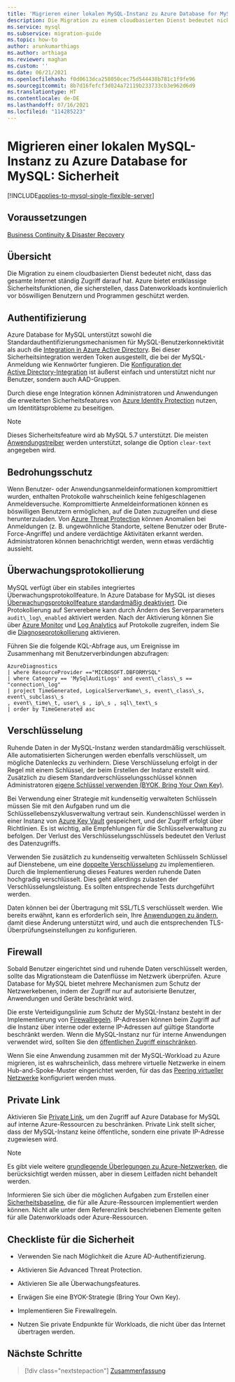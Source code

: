 ```yaml
---
title: 'Migrieren einer lokalen MySQL-Instanz zu Azure Database for MySQL: Sicherheit'
description: Die Migration zu einem cloudbasierten Dienst bedeutet nicht, dass das gesamte Internet ständig Zugriff darauf hat.
ms.service: mysql
ms.subservice: migration-guide
ms.topic: how-to
author: arunkumarthiags
ms.author: arthiaga
ms.reviewer: maghan
ms.custom: ''
ms.date: 06/21/2021
ms.openlocfilehash: f0d0613dca258050cec75d544438b781c1f9fe96
ms.sourcegitcommit: 8b7d16fefcf3d024a72119b233733cb3e962d6d9
ms.translationtype: HT
ms.contentlocale: de-DE
ms.lasthandoff: 07/16/2021
ms.locfileid: "114285223"
---
```

# <a name="migrate-mysql-on-premises-to-azure-database-for-mysql-security"></a>Migrieren einer lokalen MySQL-Instanz zu Azure Database for MySQL: Sicherheit

[!INCLUDE[applies-to-mysql-single-flexible-server](../../includes/applies-to-mysql-single-flexible-server.md)]

## <a name="prerequisites"></a>Voraussetzungen

[Business Continuity & Disaster Recovery](12-business-continuity-and-disaster-recovery.md)

## <a name="overview"></a>Übersicht

Die Migration zu einem cloudbasierten Dienst bedeutet nicht, dass das gesamte Internet ständig Zugriff darauf hat. Azure bietet erstklassige Sicherheitsfunktionen, die sicherstellen, dass Datenworkloads kontinuierlich vor böswilligen Benutzern und Programmen geschützt werden.

## <a name="authentication"></a>Authentifizierung

Azure Database for MySQL unterstützt sowohl die Standardauthentifizierungsmechanismen für MySQL-Benutzerkonnektivität als auch die [Integration in Azure Active Directory](../../concepts-azure-ad-authentication.md). Bei dieser Sicherheitsintegration werden Token ausgestellt, die bei der MySQL-Anmeldung wie Kennwörter fungieren. Die [Konfiguration der Active Directory-Integration](../../howto-configure-sign-in-azure-ad-authentication.md) ist äußerst einfach und unterstützt nicht nur Benutzer, sondern auch AAD-Gruppen.

Durch diese enge Integration können Administratoren und Anwendungen die erweiterten Sicherheitsfeatures von [Azure Identity Protection](../../../active-directory/identity-protection/overview-identity-protection.md) nutzen, um Identitätsprobleme zu beseitigen.

> [!NOTE] 
> Dieses Sicherheitsfeature wird ab MySQL 5.7 unterstützt. Die meisten [Anwendungstreiber](../../howto-configure-sign-in-azure-ad-authentication.md) werden unterstützt, solange die Option `clear-text` angegeben wird.

## <a name="threat-protection"></a>Bedrohungsschutz

Wenn Benutzer- oder Anwendungsanmeldeinformationen kompromittiert wurden, enthalten Protokolle wahrscheinlich keine fehlgeschlagenen Anmeldeversuche. Kompromittierte Anmeldeinformationen können es böswilligen Benutzern ermöglichen, auf die Daten zuzugreifen und diese herunterzuladen. Von [Azure Threat Protection](../../concepts-security.md#threat-protection) können Anomalien bei Anmeldungen (z. B. ungewöhnliche Standorte, seltene Benutzer oder Brute-Force-Angriffe) und andere verdächtige Aktivitäten erkannt werden. Administratoren können benachrichtigt werden, wenn etwas verdächtig aussieht.

## <a name="audit-logging"></a>Überwachungsprotokollierung

MySQL verfügt über ein stabiles integriertes Überwachungsprotokollfeature. In Azure Database for MySQL ist dieses [Überwachungsprotokollfeature standardmäßig deaktiviert](../../concepts-audit-logs.md). Die Protokollierung auf Serverebene kann durch Ändern des Serverparameters `audit\_log\_enabled` aktiviert werden. Nach der Aktivierung können Sie über [Azure Monitor](../../../azure-monitor/overview.md) und [Log Analytics](../../../azure-monitor/logs/design-logs-deployment.md) auf Protokolle zugreifen, indem Sie die [Diagnoseprotokollierung](../../howto-configure-audit-logs-portal.md#set-up-diagnostic-logs) aktivieren.

Führen Sie die folgende KQL-Abfrage aus, um Ereignisse im Zusammenhang mit Benutzerverbindungen abzufragen:

```
AzureDiagnostics  
| where ResourceProvider =="MICROSOFT.DBFORMYSQL" 
| where Category == 'MySqlAuditLogs' and event\_class\_s == "connection\_log"  
| project TimeGenerated, LogicalServerName\_s, event\_class\_s, event\_subclass\_s  
, event\_time\_t, user\_s , ip\_s , sql\_text\_s  
| order by TimeGenerated asc
```

## <a name="encryption"></a>Verschlüsselung

Ruhende Daten in der MySQL-Instanz werden standardmäßig verschlüsselt. Alle automatisierten Sicherungen werden ebenfalls verschlüsselt, um mögliche Datenlecks zu verhindern. Diese Verschlüsselung erfolgt in der Regel mit einem Schlüssel, der beim Erstellen der Instanz erstellt wird. Zusätzlich zu diesem Standardverschlüsselungsschlüssel können Administratoren [eigene Schlüssel verwenden (BYOK, Bring Your Own Key)](../../concepts-data-encryption-mysql.md).

Bei Verwendung einer Strategie mit kundenseitig verwalteten Schlüsseln müssen Sie mit den Aufgaben rund um die Schlüssellebenszyklusverwaltung vertraut sein. Kundenschlüssel werden in einer Instanz von [Azure Key Vault](../../../key-vault/general/basic-concepts.md) gespeichert, und der Zugriff erfolgt über Richtlinien. Es ist wichtig, alle Empfehlungen für die Schlüsselverwaltung zu befolgen. Der Verlust des Verschlüsselungsschlüssels bedeutet den Verlust des Datenzugriffs.

Verwenden Sie zusätzlich zu kundenseitig verwalteten Schlüsseln Schlüssel auf Dienstebene, um eine [doppelte Verschlüsselung](../../concepts-infrastructure-double-encryption.md) zu implementieren. Durch die Implementierung dieses Features werden ruhende Daten hochgradig verschlüsselt. Dies geht allerdings zulasten der Verschlüsselungsleistung. Es sollten entsprechende Tests durchgeführt werden.

Daten können bei der Übertragung mit SSL/TLS verschlüsselt werden. Wie bereits erwähnt, kann es erforderlich sein, Ihre [Anwendungen zu ändern](../../howto-configure-ssl.md), damit diese Änderung unterstützt wird, und auch die entsprechenden TLS-Überprüfungseinstellungen zu konfigurieren.

## <a name="firewall"></a>Firewall

Sobald Benutzer eingerichtet sind und ruhende Daten verschlüsselt werden, sollte das Migrationsteam die Datenflüsse im Netzwerk überprüfen. Azure Database for MySQL bietet mehrere Mechanismen zum Schutz der Netzwerkebenen, indem der Zugriff nur auf autorisierte Benutzer, Anwendungen und Geräte beschränkt wird.

Die erste Verteidigungslinie zum Schutz der MySQL-Instanz besteht in der Implementierung von [Firewallregeln](../../concepts-firewall-rules.md). IP-Adressen können beim Zugriff auf die Instanz über interne oder externe IP-Adressen auf gültige Standorte beschränkt werden. Wenn die MySQL-Instanz nur für interne Anwendungen verwendet wird, sollten Sie den [öffentlichen Zugriff einschränken](../../howto-deny-public-network-access.md).

Wenn Sie eine Anwendung zusammen mit der MySQL-Workload zu Azure migrieren, ist es wahrscheinlich, dass mehrere virtuelle Netzwerke in einem Hub-and-Spoke-Muster eingerichtet werden, für das das [Peering virtueller Netzwerke](../../../virtual-network/virtual-network-peering-overview.md) konfiguriert werden muss.

## <a name="private-link"></a>Private Link

Aktivieren Sie [Private Link](../../concepts-data-access-security-private-link.md), um den Zugriff auf Azure Database for MySQL auf interne Azure-Ressourcen zu beschränken. Private Link stellt sicher, dass der MySQL-Instanz keine öffentliche, sondern eine private IP-Adresse zugewiesen wird.

> [!NOTE]
> Es gibt viele weitere [grundlegende Überlegungen zu Azure-Netzwerken](../../concepts-data-access-and-security-vnet.md), die berücksichtigt werden müssen, aber in diesem Leitfaden nicht behandelt werden.

Informieren Sie sich über die möglichen Aufgaben zum Erstellen einer [Sicherheitsbaseline](/azure/mysql/security-baseline), die für alle Azure-Ressourcen implementiert werden können. Nicht alle unter dem Referenzlink beschriebenen Elemente gelten für alle Datenworkloads oder Azure-Ressourcen.

## <a name="security-checklist"></a>Checkliste für die Sicherheit

  - Verwenden Sie nach Möglichkeit die Azure AD-Authentifizierung.

  - Aktivieren Sie Advanced Threat Protection.

  - Aktivieren Sie alle Überwachungsfeatures.

  - Erwägen Sie eine BYOK-Strategie (Bring Your Own Key).

  - Implementieren Sie Firewallregeln.

  - Nutzen Sie private Endpunkte für Workloads, die nicht über das Internet übertragen werden.  


## <a name="next-steps"></a>Nächste Schritte

> [!div class="nextstepaction"]
> [Zusammenfassung](./14-summary.md)
